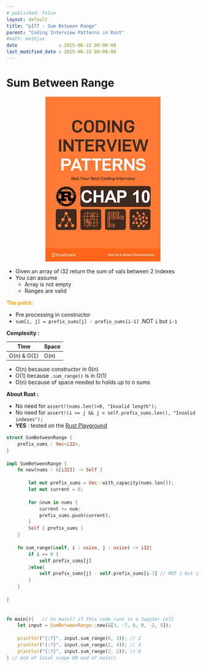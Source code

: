 ```yaml
---
# published: false
layout: default
title: "p177 - Sum Between Range"
parent: "Coding Interview Patterns in Rust"
#math: mathjax
date               : 2025-06-22 09:00:00
last_modified_date : 2025-06-22 09:00:00
---
```


# Sum Between Range

<div align="center">
<img src="../assets/chap_10.webp" alt="" width="300" loading="lazy"/>
</div>

* Given an array of i32 return the sum of vals between 2 indexes
* You can assume
    * Array is not empty
    * Ranges are valid


<span style="color:orange"><b>The point:</b></span>

* Pre processing in constructor
* ``sum[i, j] = prefix_sums[j] - prefix_sums[i-1]`` .NOT ``i`` but ``i-1``


**Complexity :**

| Time        | Space |
|-------------|-------|
| O(n) & O(1) | O(n)  |

* O(n) because constructor in 0(n) 
* O(1) because ``.sum_range()`` is in O(1)
* O(n) because of space needed to holds up to n sums


**About Rust :**
* No need for `assert!(nums.len()>0, "Invalid length");`
* No need for `assert!(i <= j && j < self.prefix_sums.len(), "Invalid indexes");`
* **YES** : tested on the [Rust Playground](https://play.rust-lang.org/)

<!-- 
<span style="color:red"><b>TODO : </b></span> 
* Add comments in the source code        
 -->

<!-- * <span style="color:lime"><b>Preferred solution?</b></span>      -->



```rust
struct SumBetweenRange {
    prefix_sums : Vec<i32>,
}

impl SumBetweenRange {
    fn new(nums : &[i32]) -> Self {

        let mut prefix_sums = Vec::with_capacity(nums.len());
        let mut current = 0;
    
        for &num in nums {
            current += num;
            prefix_sums.push(current);
        }
        Self { prefix_sums }
    }

    fn sum_range(&self, i : usize, j : usize) -> i32{
        if i == 0 {
            self.prefix_sums[j]
        }else{
            self.prefix_sums[j] - self.prefix_sums[i-1] // NOT i but i-1
        }
    }

}


fn main(){   // no main() if this code runs in a Jupyter cell 
    let input = SumBetweenRange::new(&[3, -7, 6, 0, -2, 5]);

    println!("{:?}", input.sum_range(0, 3)); // 2
    println!("{:?}", input.sum_range(2, 4)); // 4
    println!("{:?}", input.sum_range(2, 2)); // 6
} // end of local scope OR end of main()       
```
